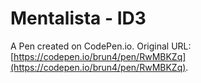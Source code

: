 # Mentalista - ID3

A Pen created on CodePen.io. Original URL: [https://codepen.io/brun4/pen/RwMBKZq](https://codepen.io/brun4/pen/RwMBKZq).

